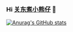 ### Hi [关东煮小熊仔](https://www.xiaoxiongzai.fun) 👋

<!--
**Axiano/Axiano** is a ✨ _special_ ✨ repository because its `README.md` (this file) appears on your GitHub profile.

Here are some ideas to get you started:

 🔭 在云泰数据中心学习
 🌱 自学HTML，CSS,JS等前端语言
- 👯 I’m looking to collaborate on ...
- 🤔 I’m looking for help with ...
- 💬 Ask me about ...
- 📫 How to reach me: ...
- 😄 Pronouns: ...
- ⚡ Fun fact: ...
-->

[![Anurag's GitHub stats](https://github-readme-stats.vercel.app/api?username=Axiano)](https://github.com/anuraghazra/github-readme-stats)



